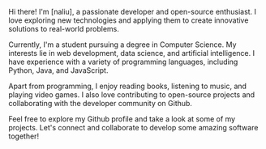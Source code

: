 Hi there! I'm [naliu], a passionate developer and open-source enthusiast. I love exploring new technologies and applying them to create innovative solutions to real-world problems.

Currently, I'm a student pursuing a degree in Computer Science. My interests lie in web development, data science, and artificial intelligence. I have experience with a variety of programming languages, including Python, Java, and JavaScript.

Apart from programming, I enjoy reading books, listening to music, and playing video games. I also love contributing to open-source projects and collaborating with the developer community on Github.

Feel free to explore my Github profile and take a look at some of my projects. Let's connect and collaborate to develop some amazing software together!
